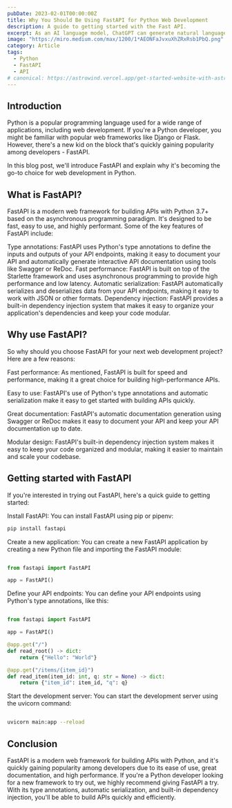 ```yaml
---
pubDate: 2023-02-01T00:00:00Z
title: Why You Should Be Using FastAPI for Python Web Development
description: A guide to getting started with the Fast API.
excerpt: As an AI language model, ChatGPT can generate natural language text in response to prompts given to it.
image: "https://miro.medium.com/max/1200/1*AEONFaJvxuXhZRxRsb1PbQ.png"
category: Article
tags:
  - Python
  - FastAPI
  - API
# canonical: https://astrowind.vercel.app/get-started-website-with-astro-tailwind-css
---
```


## Introduction

Python is a popular programming language used for a wide range of applications, including web development. If you're a Python developer, you might be familiar with popular web frameworks like Django or Flask. However, there's a new kid on the block that's quickly gaining popularity among developers - FastAPI.

In this blog post, we'll introduce FastAPI and explain why it's becoming the go-to choice for web development in Python.

## What is FastAPI?

FastAPI is a modern web framework for building APIs with Python 3.7+ based on the asynchronous programming paradigm. It's designed to be fast, easy to use, and highly performant. Some of the key features of FastAPI include:

Type annotations: FastAPI uses Python's type annotations to define the inputs and outputs of your API endpoints, making it easy to document your API and automatically generate interactive API documentation using tools like Swagger or ReDoc.
Fast performance: FastAPI is built on top of the Starlette framework and uses asynchronous programming to provide high performance and low latency.
Automatic serialization: FastAPI automatically serializes and deserializes data from your API endpoints, making it easy to work with JSON or other formats.
Dependency injection: FastAPI provides a built-in dependency injection system that makes it easy to organize your application's dependencies and keep your code modular.

## Why use FastAPI?

So why should you choose FastAPI for your next web development project? Here are a few reasons:

Fast performance: As mentioned, FastAPI is built for speed and performance, making it a great choice for building high-performance APIs.

Easy to use: FastAPI's use of Python's type annotations and automatic serialization make it easy to get started with building APIs quickly.

Great documentation: FastAPI's automatic documentation generation using Swagger or ReDoc makes it easy to document your API and keep your API documentation up to date.

Modular design: FastAPI's built-in dependency injection system makes it easy to keep your code organized and modular, making it easier to maintain and scale your codebase.

## Getting started with FastAPI

If you're interested in trying out FastAPI, here's a quick guide to getting started:

Install FastAPI: You can install FastAPI using pip or pipenv:

```bash
pip install fastapi
```

Create a new application: You can create a new FastAPI application by creating a new Python file and importing the FastAPI module:

```python

from fastapi import FastAPI

app = FastAPI()
```

Define your API endpoints: You can define your API endpoints using Python's type annotations, like this:

```python

from fastapi import FastAPI

app = FastAPI()

@app.get("/")
def read_root() -> dict:
    return {"Hello": "World"}

@app.get("/items/{item_id}")
def read_item(item_id: int, q: str = None) -> dict:
    return {"item_id": item_id, "q": q}

```

Start the development server: You can start the development server using the uvicorn command:

```bash

uvicorn main:app --reload
```

## Conclusion

FastAPI is a modern web framework for building APIs with Python, and it's quickly gaining popularity among developers due to its ease of use, great documentation, and high performance. If you're a Python developer looking for a new framework to try out, we highly recommend giving FastAPI a try. With its type annotations, automatic serialization, and built-in dependency injection, you'll be able to build APIs quickly and efficiently.
